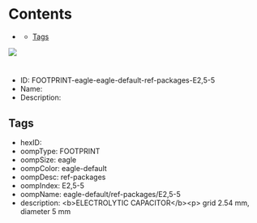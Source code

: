 



Contents
========

* [](#)
	* [Tags](#tags)
  
![][im]
# 

- ID: FOOTPRINT-eagle-eagle-default-ref-packages-E2,5-5
- Name: 
- Description: 

## Tags

- hexID: 
- oompType: FOOTPRINT
- oompSize: eagle
- oompColor: eagle-default
- oompDesc: ref-packages
- oompIndex: E2,5-5
- oompName: eagle-default/ref-packages/E2,5-5
- description: &lt;b&gt;ELECTROLYTIC CAPACITOR&lt;/b&gt;&lt;p&gt;&#xD;
grid 2.54 mm, diameter 5 mm



[im]: image.png
